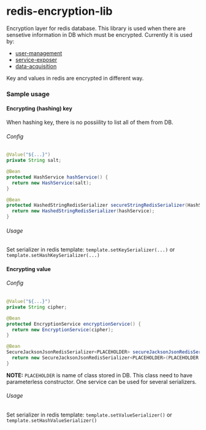 # redis-encryption-lib
Encryption layer for redis database.
This library is used when there are sensetive information in DB which must be encrypted.
Currently it is used by:
 * [user-management](../../../user-management)
 * [service-exposer](../../../service-exposer) 
 * [data-acquisition](../../../data-acquisition)
 
Key and values in redis are encrypted in different way.

### Sample usage
#### Encrypting (hashing) key
When hashing key, there is no possiility to list all of them from DB.

###### Config
```java
@Value("${...}")
private String salt;

@Bean
protected HashService hashService() {
  return new HashService(salt);
}

@Bean
protected HashedStringRedisSerializer secureStringRedisSerializer(HashService hashService) {
  return new HashedStringRedisSerializer(hashService);
}
 ```
###### Usage
Set serializer in redis template:
`template.setKeySerializer(...)` or `template.setHashKeySerializer(...)`

#### Encrypting value
###### Config
```java
@Value("${...}")
private String cipher;

@Bean
protected EncryptionService encryptionService() {
  return new EncryptionService(cipher);
}

@Bean
SecureJacksonJsonRedisSerializer<PLACEHOLDER> secureJacksonJsonRedisSerializer(EncryptionService encryptionService) {
  return new SecureJacksonJsonRedisSerializer<PLACEHOLDER>(PLACEHOLDER.class, encryptionService);
}
```
**NOTE:** `PLACEHOLDER` is name of class stored in DB. This class need to have parameterless constructor. 
One service can be used for several serializers.
###### Usage
Set serializer in redis template:
`template.setValueSerializer()` or `template.setHashValueSerializer()`

